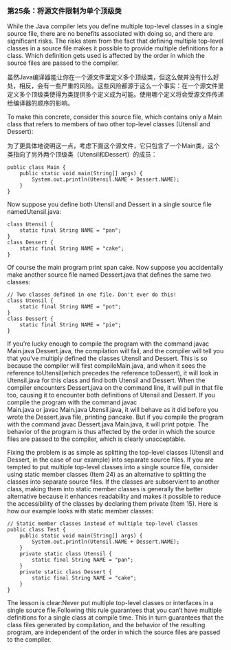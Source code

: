 ### 第25条：将源文件限制为单个顶级类

While the Java compiler lets you define multiple top-level classes in a single source file, there are no benefits associated with doing so, and there are significant risks. The risks stem from the fact that defining multiple top-level classes in a source file makes it possible to provide multiple definitions for a class. Which definition gets used is affected by the order in which the source files are passed to the compiler.

虽然Java编译器能让你在一个源文件里定义多个顶级类，但这么做并没有什么好处，相反，会有一些严重的风险。这些风险都源于这么一个事实：在一个源文件里定义多个顶级类使得为类提供多个定义成为可能。使用哪个定义将会受源文件传递给编译器的顺序的影响。

To make this concrete, consider this source file, which contains only a Main class that refers to members of two other top-level classes \(Utensil and Dessert\):

为了更具体地说明这一点，考虑下面这个源文件，它只包含了一个Main类，这个类指向了另外两个顶级类（Utensil和Dessert）的成员：

```
public class Main {
    public static void main(String[] args) {
        System.out.println(Utensil.NAME + Dessert.NAME); 
    }
}
```

Now suppose you define both Utensil and Dessert in a single source file namedUtensil.java:

```
class Utensil {
    static final String NAME = "pan"; 
}
class Dessert {
    static final String NAME = "cake";
}
```

Of course the main program print span cake. Now suppose you accidentally make another source file named Dessert.java that defines the same two classes:

```
// Two classes defined in one file. Don't ever do this!
class Utensil {
    static final String NAME = "pot";
}
class Dessert {
    static final String NAME = "pie";
}
```

If you’re lucky enough to compile the program with the command javac Main.java Dessert.java, the compilation will fail, and the compiler will tell you that you’ve multiply defined the classes Utensil and Dessert. This is so because the compiler will first compileMain.java, and when it sees the reference toUtensil\(which precedes the reference toDessert\), it will look in Utensil.java for this class and find both Utensil and Dessert. When the compiler encounters Dessert.java on the command line, it will pull in that file too, causing it to encounter both definitions of Utensil and Dessert. If you compile the program with the command javac  
 Main.java or javac Main.java Utensil.java, it will behave as it did before you wrote the Dessert.java file, printing pancake. But if you compile the program with the command javac Dessert.java Main.java, it will print potpie. The behavior of the program is thus affected by the order in which the source files are passed to the compiler, which is clearly unacceptable.

Fixing the problem is as simple as splitting the top-level classes \(Utensil and Dessert, in the case of our example\) into separate source files. If you are tempted to put multiple top-level classes into a single source file, consider using static member classes \(Item 24\) as an alternative to splitting the classes into separate source files. If the classes are subservient to another class, making them into static member classes is generally the better alternative because it enhances readability and makes it possible to reduce the accessibility of the classes by declaring them private \(Item 15\). Here is how our example looks with static member classes:

```
// Static member classes instead of multiple top-level classes
public class Test {
    public static void main(String[] args) { 
        System.out.println(Utensil.NAME + Dessert.NAME);
    }
    private static class Utensil {
        static final String NAME = "pan";
    }
    private static class Dessert {
        static final String NAME = "cake";
    } 
}
```

The lesson is clear:Never put multiple top-level classes or interfaces in a single source file.Following this rule guarantees that you can’t have multiple definitions for a single class at compile time. This in turn guarantees that the class files generated by compilation, and the behavior of the resulting program, are independent of the order in which the source files are passed to the compiler.


